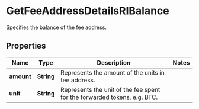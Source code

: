 

# GetFeeAddressDetailsRIBalance

Specifies the balance of the fee address.

## Properties

Name | Type | Description | Notes
------------ | ------------- | ------------- | -------------
**amount** | **String** | Represents the amount of the units in fee address. | 
**unit** | **String** | Represents the unit of the fee spent for the forwarded tokens, e.g. BTC. | 



